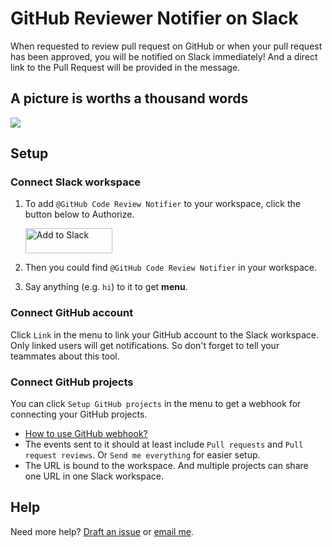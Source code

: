 # GitHub Reviewer Notifier on Slack

When requested to review pull request on GitHub or when your pull request has been approved, you will be notified on Slack immediately! And a direct link to the Pull Request will be provided in the message.

## A picture is worths a thousand words

![](https://user-images.githubusercontent.com/7480839/56017581-4fcb9200-5d32-11e9-93dc-bd9f3b25a4d0.png)

## Setup

### Connect Slack workspace

1. To add `@GitHub Code Review Notifier` to your workspace, click the button below to Authorize.

   <a href="https://slack.com/oauth/authorize?client_id=358699124487.462026355174&scope=chat:write:bot,bot" target="_blank"><img alt="Add to Slack" height="40" width="139" src="https://platform.slack-edge.com/img/add_to_slack.png" srcset="https://platform.slack-edge.com/img/add_to_slack.png 1x, https://platform.slack-edge.com/img/add_to_slack@2x.png 2x" /></a>

2. Then you could find `@GitHub Code Review Notifier` in your workspace.

3. Say anything (e.g. `hi`) to it to get **menu**.

### Connect GitHub account

Click `Link` in the menu to link your GitHub account to the Slack workspace. Only linked users will get notifications. So don't forget to tell your teammates about this tool.

### Connect GitHub projects

You can click `Setup GitHub projects` in the menu to get a webhook for connecting your GitHub projects.

- [How to use GitHub webhook?](https://developer.github.com/webhooks/creating/)
- The events sent to it should at least include `Pull requests` and `Pull request reviews`. Or `Send me everything` for easier setup.
- The URL is bound to the workspace. And multiple projects can share one URL in one Slack workspace.

## Help

Need more help? [Draft an issue](https://github.com/EnixCoda/github-code-review-notifier/issues) or [email me](mailto:enixcoda@gmail.com).
